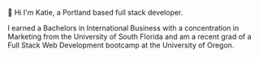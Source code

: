 :wave: Hi I'm Katie, a Portland based full stack developer. 

I earned a Bachelors in International Business with a concentration in Marketing from the University of South Florida and am a recent grad of a Full Stack Web Development bootcamp at the University of Oregon.

<!-- 
Tech stack:

Languages:
![NodeJS](https://img.shields.io/badge/node.js-6DA55F?style=flat-square&logo=node.js&logoColor=white)
![JavaScript](https://img.shields.io/badge/javascript-%23323330.svg?style=flat-square&logo=javascript&logoColor=%23F7DF1E)
![CSS3](https://img.shields.io/badge/css3-%231572B6.svg?style=flat-squar&logo=css3&logoColor=white)
![HTML5](https://img.shields.io/badge/html5-%23E34F26.svg?style=flat-square&logo=html5&logoColor=white)

Frameworks:
![React](https://img.shields.io/badge/react-%2320232a.svg?style=flat-square&logo=react&logoColor=%2361DAFB)
![jQuery](https://img.shields.io/badge/jquery-%230769AD.svg?style=flat-square&logo=jquery&logoColor=white)
![Express.js](https://img.shields.io/badge/express.js-%23404d59.svg?style=flat-square&logo=express&logoColor=%2361DAFB)
![Bootstrap](https://img.shields.io/badge/bootstrap-%23563D7C.svg?style=flat-square&logo=bootstrap&logoColor=white)

Databases:
![MongoDB](https://img.shields.io/badge/MongoDB-%234ea94b.svg?style=flat-square&logo=mongodb&logoColor=white)
![MySQL](https://img.shields.io/badge/mysql-%2300f.svg?style=flat-square&logo=mysql&logoColor=white)

Design:
![Adobe Illustrator](https://img.shields.io/badge/Adobe%20illustrator-%23FF9A00.svg?style=flat-square&logo=adobe%20illustrator&logoColor=white)
![Adobe InDesign](https://img.shields.io/badge/Adobe%20InDesign-49021F?style=flat-square&logo=adobeindesign&logoColor=white)
![Adobe Photoshop](https://img.shields.io/badge/Adobe%20photoshop-%2331A8FF.svg?style=flat-square&logo=adobe%20photoshop&logoColor=white)

Other:
![Git](https://img.shields.io/badge/git-%23F05033.svg?style=flat-square&logo=git&logoColor=white)
![Heroku](https://img.shields.io/badge/heroku-%23430098.svg?style=flat-square&logo=heroku&logoColor=white)
![NPM](https://img.shields.io/badge/NPM-%23000000.svg?style=flat-square&logo=npm&logoColor=white)
![Jest](https://img.shields.io/badge/-jest-%23C21325?style=flat-square&logo=jest&logoColor=white) -->
